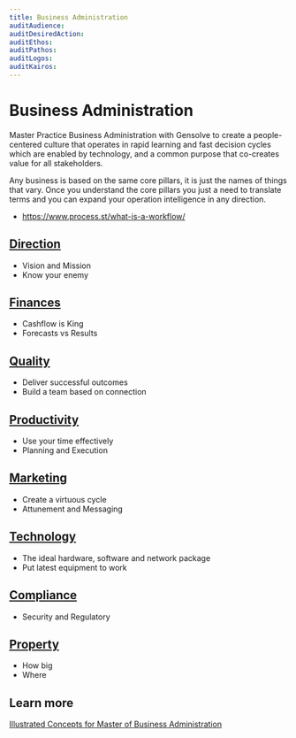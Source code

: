 ```yaml
---
title: Business Administration
auditAudience:
auditDesiredAction:
auditEthos:
auditPathos:
auditLogos:
auditKairos:
---
```


# Business Administration

Master Practice Business Administration with Gensolve to create a people-centered culture that operates in rapid learning and fast decision cycles which are enabled by technology, and a common purpose that co-creates value for all stakeholders.

Any business is based on the same core pillars, it is just the names of things that vary. Once you understand the core pillars you just a need to translate terms and you can expand your operation intelligence in any direction.

- https://www.process.st/what-is-a-workflow/

## [Direction](./direction)

- Vision and Mission
- Know your enemy

## [Finances](./finances/)

- Cashflow is King
- Forecasts vs Results

## [Quality](./quality)

- Deliver successful outcomes
- Build a team based on connection

## [Productivity](./productivity)

- Use your time effectively
- Planning and Execution

## [Marketing](./marketing)

- Create a virtuous cycle
- Attunement and Messaging

## [Technology](./technology)

- The ideal hardware, software and network package
- Put latest equipment to work

## [Compliance](./compliance)

- Security and Regulatory

## [Property](./property)

- How big
- Where

## Learn more

[Illustrated Concepts for Master of Business Administration](https://mba-mondays-illustrated.com/)
